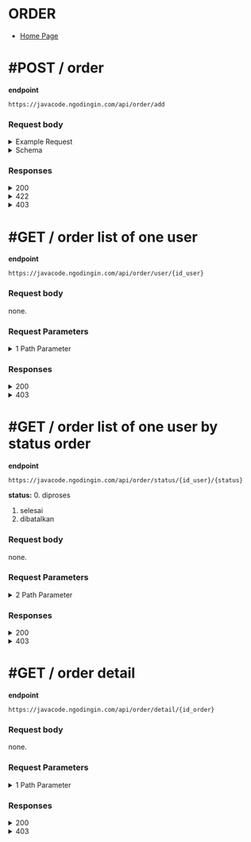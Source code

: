 # ORDER

- [Home Page](https://github.com/mahendradwipurwanto/javacodeapp_docs/blob/main/README.md)

# #POST / order

**endpoint**
```
https://javacode.ngodingin.com/api/order/add
```

### Request body

<details><summary>Example Request</summary>
<p>

```
{
    "order": {
        "id_user": 1,
        "id_voucher": 1,
        "voucher": 10000,
        "id_diskon": [
            1,
            2
        ],
        "diskon": 20,
        "total_bayar": 100000
    },
    "menu": [
        {
            "id_menu": 2,
            "harga": 18000,
            "level": 1,
            "topping": [
                1,
                2
            ],
            "jumlah": 2
        },
        {
            "id_menu": 3,
            "harga": 10000,
            "level": 2,
            "topping": [
                2,
                3
            ],
            "jumlah": 1
        }
    ]
}
```

</p>
</details>
<details><summary>Schema</summary>
<p>

```
{
    "order": {
        "id_user": integer,
        "id_voucher": integer, #not required, choose between voucher or diskon
        "voucher": integer, #not required, choose between voucher or diskon (nominal of used voucher)
        "id_diskon": array(id_diskon: integer), #not required, choose between voucher or diskon
        "diskon": integer, #not required, choose between voucher or diskon
        "total_bayar": integer
    },
    "menu": [
        {
            "id_menu": integer,
            "harga": integer,
            "level": integer, #not required
            "topping": array(topping: integer), #not required
            "jumlah": integer
        },
        {
            "id_menu": integer,
            "harga": integer,
            "level": integer, #not required
            "topping": array(topping: integer), #not required
            "jumlah": integer
        }
    ]
}
```

</p>
</details>

### Responses

<details><summary>200</summary>
<p>

```
{
    "status_code": 200,
    "data": {
        "message": "Order has been successfuly added",
        "no_struk": "002/KWT/01/2022"
    }
}
```

</p>
</details>
<details><summary>422</summary>
<p>

```
{
    "status_code": 422,
    "errors": [
        "<span class=\"gump-field\">voucher</span> harus diisi"
    ]
}
```

</p>
</details>
<details><summary>403</summary>
<p>

```
{
    "status_code": 403,
    "errors": [
        "Mohon maaf, anda tidak mempunyai akses"
    ]
}
```

</p>
</details>



# #GET / order list of one user

**endpoint**
```
https://javacode.ngodingin.com/api/order/user/{id_user}
```

### Request body
none.

### Request Parameters

<details><summary>1 Path Parameter</summary>
<p>

> id_user: integer

</p>
</details>

### Responses

<details><summary>200</summary>
<p>

```
{
    "status_code": 200,
    "data": [
        {
            "id_order": 5,
            "no_struk": "001/KWT/01/2022",
            "nama": "Super Admin",
            "tanggal": "2022-01-19",
            "diskon": 20,
            "voucher": null,
            "total_bayar": 100000
        },
        {
            "id_order": 6,
            "no_struk": "002/KWT/01/2022",
            "nama": "Super Admin",
            "tanggal": "2022-01-19",
            "diskon": 20,
            "voucher": null,
            "total_bayar": 100000
        },
        {
            "id_order": 7,
            "no_struk": "003/KWT/01/2022",
            "nama": "dev noersy",
            "tanggal": "2022-01-19",
            "diskon": 10,
            "voucher": null,
            "total_bayar": 9000
        }
    ]
}
```

</p>
</details>
<details><summary>403</summary>
<p>

```
{
    "status_code": 403,
    "errors": [
        "Mohon maaf, anda tidak mempunyai akses"
    ]
}
```

</p>
</details>



# #GET / order list of one user by status order

**endpoint**
```
https://javacode.ngodingin.com/api/order/status/{id_user}/{status}
```

**status:**
0. diproses
1. selesai
2. dibatalkan

### Request body
none.

### Request Parameters

<details><summary>2 Path Parameter</summary>
<p>

> id_user: integer

> status: integer

</p>
</details>

### Responses

<details><summary>200</summary>
<p>

```
{
    "status_code": 200,
    "data": [
        {
            "id_order": 12,
            "no_struk": "001/KWT/01/2022",
            "nama": "Super Admin",
            "tanggal": "2022-01-19",
            "diskon": null,
            "voucher": 10000,
            "total_bayar": 100000
        }
    ]
}
```

</p>
</details>
<details><summary>403</summary>
<p>

```
{
    "status_code": 403,
    "errors": [
        "Mohon maaf, anda tidak mempunyai akses"
    ]
}
```

</p>
</details>



# #GET / order detail

**endpoint**
```
https://javacode.ngodingin.com/api/order/detail/{id_order}
```

### Request body
none.

### Request Parameters

<details><summary>1 Path Parameter</summary>
<p>

> id_order: integer

</p>
</details>

### Responses

<details><summary>200</summary>
<p>

```
{
    "status_code": 200,
    "data": {
        "order": {
            "id_order": 12,
            "no_struk": "001/KWT/01/2022",
            "nama": "Super Admin",
            "tanggal": "2022-01-19",
            "diskon": null,
            "voucher": 10000,
            "total_bayar": 100000
        },
        "detail": [
            {
                "id_menu": 2,
                "nama": "coto makassar",
                "jumlah": 2,
                "harga": "18000",
                "total": 36000
            },
            {
                "id_menu": 3,
                "nama": "thai tea",
                "jumlah": 1,
                "harga": "10000",
                "total": 10000
            }
        ]
    }
}
```

</p>
</details>
<details><summary>403</summary>
<p>

```
{
    "status_code": 403,
    "errors": [
        "Mohon maaf, anda tidak mempunyai akses"
    ]
}
```

</p>
</details>